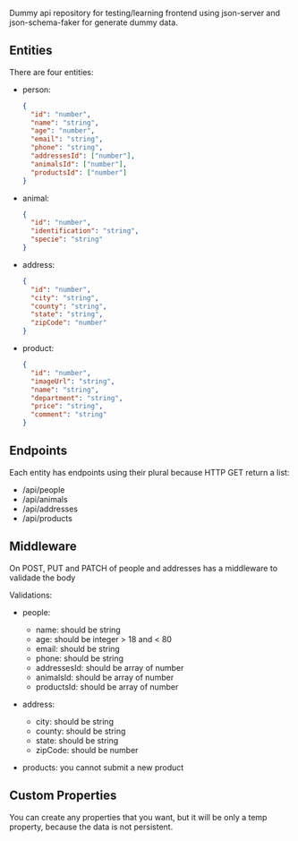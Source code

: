 Dummy api repository for testing/learning frontend using json-server and json-schema-faker for generate dummy data.

## Entities

There are four entities:

- person: 
  ```json
  {
    "id": "number",
    "name": "string",
    "age": "number",
    "email": "string",
    "phone": "string",
    "addressesId": ["number"],
    "animalsId": ["number"],
    "productsId": ["number"]
  }
  ```
- animal:
  ```json
  {
    "id": "number",
    "identification": "string",
    "specie": "string"
  }
  ```
- address:
  ```json
  {
    "id": "number",
    "city": "string",
    "county": "string",
    "state": "string",
    "zipCode": "number"
  }
  ```
- product:
  ```json
  {
    "id": "number",
    "imageUrl": "string",
    "name": "string",
    "department": "string",
    "price": "string",
    "comment": "string"
  }
  ```

## Endpoints
Each entity has endpoints using their plural because HTTP GET return a list:
- /api/people
- /api/animals
- /api/addresses
- /api/products

## Middleware
On POST, PUT and PATCH of people and addresses has a middleware to validade the body

Validations:
- people:
  - name: should be string
  - age: should be integer > 18 and < 80
  - email: should be string
  - phone: should be string
  - addressesId: should be array of number
  - animalsId: should be array of number
  - productsId: should be array of number
  
- address:
  - city: should be string
  - county: should be string
  - state: should be string
  - zipCode: should be number

- products: you cannot submit a new product

## Custom Properties

You can create any properties that you want, but it will be only a temp property, because the data is not persistent.